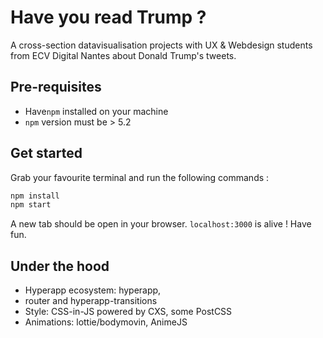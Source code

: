 # Have you read Trump ?

A cross-section datavisualisation projects with UX & Webdesign students from ECV Digital Nantes about Donald Trump's tweets.

## Pre-requisites

* Have`npm` installed on your machine
* `npm` version must be > 5.2

## Get started

Grab your favourite terminal and run the following commands :

```js
npm install
npm start
```

A new tab should be open in your browser. `localhost:3000` is alive ! Have fun.


## Under the hood
- Hyperapp ecosystem: hyperapp, 
- router and hyperapp-transitions
- Style: CSS-in-JS powered by CXS, some PostCSS
- Animations: lottie/bodymovin, AnimeJS
